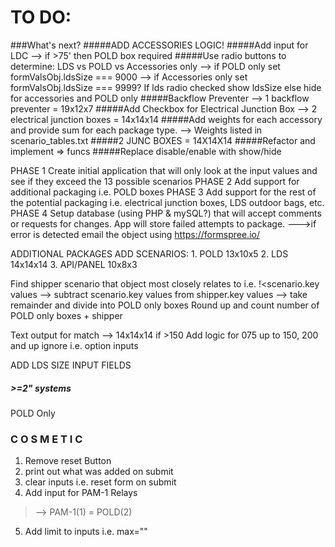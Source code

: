 # TO DO:

###What's next?
#####ADD ACCESSORIES LOGIC!
#####Add input for LDC
--> if >75' then POLD box required
#####Use radio buttons to determine: LDS vs POLD vs Accessories only
--> if POLD only set formValsObj.ldsSize === 9000
--> if Accessories only set formValsObj.ldsSize === 9999?
If lds radio checked show ldsSize else hide for accessories and POLD only
#####Backflow Preventer
--> 1 backflow preventer = 19x12x7
#####Add Checkbox for Electrical Junction Box
--> 2 electrical junction boxes = 14x14x14
#####Add weights for each accessory and provide sum for each package type.
--> Weights listed in scenario_tables.txt
#####2 JUNC BOXES = 14X14X14
#####Refactor and implement => funcs
#####Replace disable/enable with show/hide

PHASE 1
Create initial application that will only look at the input values and see if they exceed the 13 possible scenarios
PHASE 2
Add support for additional packaging i.e. POLD boxes
PHASE 3
Add support for the rest of the potential packaging i.e. electrical junction boxes, LDS outdoor bags, etc.
PHASE 4
Setup database (using PHP & mySQL?) that will accept comments or requests for changes. App will store failed attempts to package. --->if error is detected email the object using https://formspree.io/

ADDITIONAL PACKAGES
  ADD SCENARIOS:
    1. POLD      13x10x5
    2. LDS       14x14x14
    3. API/PANEL 10x8x3

Find shipper scenario that object most closely relates to i.e. !<scenario.key values
  --> subtract scenario.key values from shipper.key values
  --> take remainder and divide into POLD only boxes
  Round up and count number of POLD only boxes + shipper

Text output for match
--> 14x14x14 if >150
Add logic for 075 up to 150, 200 and up ignore i.e. option inputs





ADD LDS SIZE INPUT FIELDS

##### >=2" systems
POLD Only

### C O S M E T I C
  1. Remove reset Button
  2. print out what was added on submit
  3. clear inputs i.e. reset form on submit
  4. Add input for PAM-1 Relays
  > --> PAM-1(1) = POLD(2)
  5. Add limit to inputs i.e. max=""
